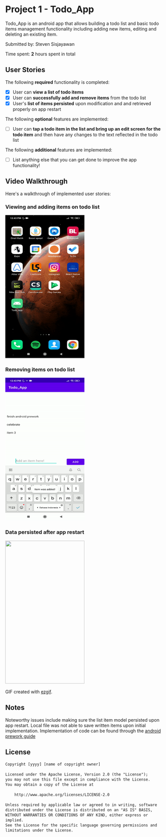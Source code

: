 # Project 1 - Todo_App

Todo_App is an android app that allows building a todo list and basic todo items management functionality including adding new items, editing and deleting an existing item.

Submitted by: Steven Sisjayawan

Time spent: **2** hours spent in total

## User Stories

The following **required** functionality is completed:

* [X] User can **view a list of todo items**
* [X] User can **successfully add and remove items** from the todo list
* [X] User's **list of items persisted** upon modification and and retrieved properly on app restart

The following **optional** features are implemented:

* [ ] User can **tap a todo item in the list and bring up an edit screen for the todo item** and then have any changes to the text reflected in the todo list

The following **additional** features are implemented:

* [ ] List anything else that you can get done to improve the app functionality!

## Video Walkthrough

Here's a walkthrough of implemented user stories:

### Viewing and adding items on todo list
<img src="https://github.com/stevens34400/CodePath_AndroidPrework/blob/master/Demo_gifs/View_Add_Items.gif" width="250" height="450"/>

### Removing items on todo list
<img src="https://github.com/stevens34400/CodePath_AndroidPrework/blob/master/Demo_gifs/Remove_Items.gif" width="250" height="450"/>

### Data persisted after app restart
<img src="https://github.com/stevens34400/CodePath_AndroidPrework/blob/master/Demo_gifs/DataPersistence.gif" width="250" height="450"/>

GIF created with [ezgif](https://ezgif.com/video-to-gif).

## Notes

Noteworthy issues include making sure the list item model persisted upon app restart. Local file was not able to save written items upon initial implementation. Implementation of code can be found through the [android prework guide](https://courses.codepath.org/snippets/android_university/prework)

## License

    Copyright [yyyy] [name of copyright owner]

    Licensed under the Apache License, Version 2.0 (the "License");
    you may not use this file except in compliance with the License.
    You may obtain a copy of the License at

        http://www.apache.org/licenses/LICENSE-2.0

    Unless required by applicable law or agreed to in writing, software
    distributed under the License is distributed on an "AS IS" BASIS,
    WITHOUT WARRANTIES OR CONDITIONS OF ANY KIND, either express or implied.
    See the License for the specific language governing permissions and
    limitations under the License.
